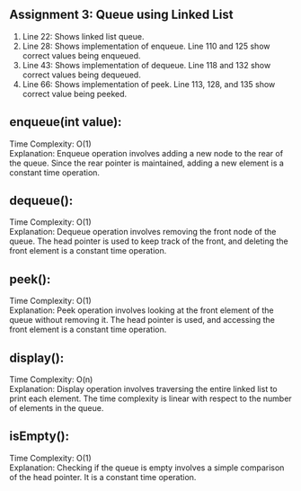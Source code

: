 ## Assignment 3: Queue using Linked List

1. Line 22: Shows linked list queue.
2. Line 28: Shows implementation of enqueue. Line 110 and 125 show correct values being enqueued.
3. Line 43: Shows implementation of dequeue. Line 118 and 132 show correct values being dequeued.
4. Line 66: Shows implementation of peek. Line 113, 128, and 135 show correct value being peeked.

## enqueue(int value):

Time Complexity: O(1) <br>
Explanation: Enqueue operation involves adding a new node to the rear of the queue. Since the rear pointer is maintained, adding a new element is a constant time operation.

## dequeue():

Time Complexity: O(1) <br>
Explanation: Dequeue operation involves removing the front node of the queue. The head pointer is used to keep track of the front, and deleting the front element is a constant time operation.

## peek():

Time Complexity: O(1) <br>
Explanation: Peek operation involves looking at the front element of the queue without removing it. The head pointer is used, and accessing the front element is a constant time operation.

## display():

Time Complexity: O(n) <br>
Explanation: Display operation involves traversing the entire linked list to print each element. The time complexity is linear with respect to the number of elements in the queue.

## isEmpty():

Time Complexity: O(1) <br>
Explanation: Checking if the queue is empty involves a simple comparison of the head pointer. It is a constant time operation.
